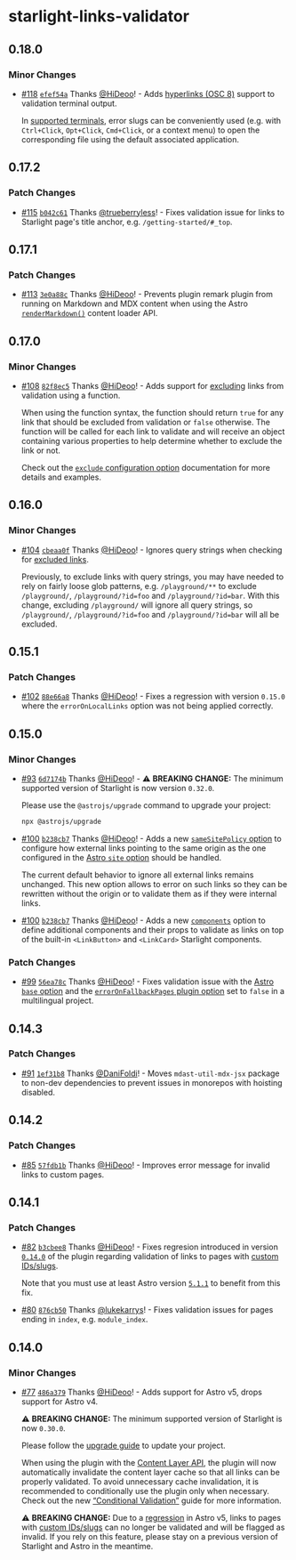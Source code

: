 # starlight-links-validator

## 0.18.0

### Minor Changes

- [#118](https://github.com/HiDeoo/starlight-links-validator/pull/118) [`efef54a`](https://github.com/HiDeoo/starlight-links-validator/commit/efef54a647f65072d33b70ad92a2ea90b52ddb57) Thanks [@HiDeoo](https://github.com/HiDeoo)! - Adds [hyperlinks (OSC 8)](https://gist.github.com/egmontkob/eb114294efbcd5adb1944c9f3cb5feda) support to validation terminal output.

  In [supported terminals](https://github.com/Alhadis/OSC8-Adoption/), error slugs can be conveniently used (e.g. with `Ctrl+Click`, `Opt+Click`, `Cmd+Click`, or a context menu) to open the corresponding file using the default associated application.

## 0.17.2

### Patch Changes

- [#115](https://github.com/HiDeoo/starlight-links-validator/pull/115) [`b042c61`](https://github.com/HiDeoo/starlight-links-validator/commit/b042c61d479ad6584a4065bf84dadb6f3078145a) Thanks [@trueberryless](https://github.com/trueberryless)! - Fixes validation issue for links to Starlight page's title anchor, e.g. `/getting-started/#_top`.

## 0.17.1

### Patch Changes

- [#113](https://github.com/HiDeoo/starlight-links-validator/pull/113) [`3e0a88c`](https://github.com/HiDeoo/starlight-links-validator/commit/3e0a88cd2f7f6f84c57248ae72a8e8df32c22dbe) Thanks [@HiDeoo](https://github.com/HiDeoo)! - Prevents plugin remark plugin from running on Markdown and MDX content when using the Astro [`renderMarkdown()`](https://docs.astro.build/en/reference/content-loader-reference/#rendermarkdown) content loader API.

## 0.17.0

### Minor Changes

- [#108](https://github.com/HiDeoo/starlight-links-validator/pull/108) [`82f8ec5`](https://github.com/HiDeoo/starlight-links-validator/commit/82f8ec5cff97d5b9e343440666a3bb67de216b00) Thanks [@HiDeoo](https://github.com/HiDeoo)! - Adds support for [excluding](https://starlight-links-validator.vercel.app/configuration#exclude) links from validation using a function.

  When using the function syntax, the function should return `true` for any link that should be excluded from validation or `false` otherwise. The function will be called for each link to validate and will receive an object containing various properties to help determine whether to exclude the link or not.

  Check out the [`exclude` configuration option](https://starlight-links-validator.vercel.app/configuration#exclude) documentation for more details and examples.

## 0.16.0

### Minor Changes

- [#104](https://github.com/HiDeoo/starlight-links-validator/pull/104) [`cbeaa0f`](https://github.com/HiDeoo/starlight-links-validator/commit/cbeaa0f10d757947940af77e5e9de308f97993a8) Thanks [@HiDeoo](https://github.com/HiDeoo)! - Ignores query strings when checking for [excluded links](https://starlight-links-validator.vercel.app/configuration#exclude).

  Previously, to exclude links with query strings, you may have needed to rely on fairly loose glob patterns, e.g. `/playground/**` to exclude `/playground/`, `/playground/?id=foo` and `/playground/?id=bar`. With this change, excluding `/playground/` will ignore all query strings, so `/playground/`, `/playground/?id=foo` and `/playground/?id=bar` will all be excluded.

## 0.15.1

### Patch Changes

- [#102](https://github.com/HiDeoo/starlight-links-validator/pull/102) [`88e66a8`](https://github.com/HiDeoo/starlight-links-validator/commit/88e66a8236eeb419ae50e4aac046500600951cc9) Thanks [@HiDeoo](https://github.com/HiDeoo)! - Fixes a regression with version `0.15.0` where the `errorOnLocalLinks` option was not being applied correctly.

## 0.15.0

### Minor Changes

- [#93](https://github.com/HiDeoo/starlight-links-validator/pull/93) [`6d7174b`](https://github.com/HiDeoo/starlight-links-validator/commit/6d7174bcc6a2bb39f287a50bbdda29a6af4c16c8) Thanks [@HiDeoo](https://github.com/HiDeoo)! - ⚠️ **BREAKING CHANGE:** The minimum supported version of Starlight is now version `0.32.0`.

  Please use the `@astrojs/upgrade` command to upgrade your project:

  ```sh
  npx @astrojs/upgrade
  ```

- [#100](https://github.com/HiDeoo/starlight-links-validator/pull/100) [`b238cb7`](https://github.com/HiDeoo/starlight-links-validator/commit/b238cb7bd3db5f8fe848c317ba52d5ab44eb853e) Thanks [@HiDeoo](https://github.com/HiDeoo)! - Adds a new [`sameSitePolicy` option](https://starlight-links-validator.vercel.app/configuration#samesitepolicy) to configure how external links pointing to the same origin as the one configured in the [Astro `site` option](https://docs.astro.build/en/reference/configuration-reference/#site) should be handled.

  The current default behavior to ignore all external links remains unchanged. This new option allows to error on such links so they can be rewritten without the origin or to validate them as if they were internal links.

- [#100](https://github.com/HiDeoo/starlight-links-validator/pull/100) [`b238cb7`](https://github.com/HiDeoo/starlight-links-validator/commit/b238cb7bd3db5f8fe848c317ba52d5ab44eb853e) Thanks [@HiDeoo](https://github.com/HiDeoo)! - Adds a new [`components`](https://starlight-links-validator.vercel.app/configuration#components) option to define additional components and their props to validate as links on top of the built-in `<LinkButton>` and `<LinkCard>` Starlight components.

### Patch Changes

- [#99](https://github.com/HiDeoo/starlight-links-validator/pull/99) [`56ea78c`](https://github.com/HiDeoo/starlight-links-validator/commit/56ea78cefa40f554f88a32181daae1a82ec2fa9a) Thanks [@HiDeoo](https://github.com/HiDeoo)! - Fixes validation issue with the [Astro `base` option](https://docs.astro.build/en/reference/configuration-reference/#base) and the [`errorOnFallbackPages` plugin option](https://starlight-links-validator.vercel.app/configuration#erroronfallbackpages) set to `false` in a multilingual project.

## 0.14.3

### Patch Changes

- [#91](https://github.com/HiDeoo/starlight-links-validator/pull/91) [`1ef31b8`](https://github.com/HiDeoo/starlight-links-validator/commit/1ef31b81e7c5321a7481df6111d9161c4608fd4e) Thanks [@DaniFoldi](https://github.com/DaniFoldi)! - Moves `mdast-util-mdx-jsx` package to non-dev dependencies to prevent issues in monorepos with hoisting disabled.

## 0.14.2

### Patch Changes

- [#85](https://github.com/HiDeoo/starlight-links-validator/pull/85) [`57fdb1b`](https://github.com/HiDeoo/starlight-links-validator/commit/57fdb1b2f85f023e4b053480fd9ea5adb69a9e2a) Thanks [@HiDeoo](https://github.com/HiDeoo)! - Improves error message for invalid links to custom pages.

## 0.14.1

### Patch Changes

- [#82](https://github.com/HiDeoo/starlight-links-validator/pull/82) [`b3cbee8`](https://github.com/HiDeoo/starlight-links-validator/commit/b3cbee83fb54f5bd6dd06b01bb8397758c081752) Thanks [@HiDeoo](https://github.com/HiDeoo)! - Fixes regresion introduced in version [`0.14.0`](https://github.com/HiDeoo/starlight-links-validator/releases/tag/starlight-links-validator%400.14.0) of the plugin regarding validation of links to pages with [custom IDs/slugs](https://docs.astro.build/en/guides/content-collections/#defining-custom-ids).

  Note that you must use at least Astro version [`5.1.1`](https://github.com/withastro/astro/releases/tag/astro%405.1.1) to benefit from this fix.

- [#80](https://github.com/HiDeoo/starlight-links-validator/pull/80) [`876cb50`](https://github.com/HiDeoo/starlight-links-validator/commit/876cb5094d10a56a1be04b7cdc27e4f89fb1b681) Thanks [@lukekarrys](https://github.com/lukekarrys)! - Fixes validation issues for pages ending in `index`, e.g. `module_index`.

## 0.14.0

### Minor Changes

- [#77](https://github.com/HiDeoo/starlight-links-validator/pull/77) [`486a379`](https://github.com/HiDeoo/starlight-links-validator/commit/486a379c5bda40584126c376e14a3c82c23bd449) Thanks [@HiDeoo](https://github.com/HiDeoo)! - Adds support for Astro v5, drops support for Astro v4.

  ⚠️ **BREAKING CHANGE:** The minimum supported version of Starlight is now `0.30.0`.

  Please follow the [upgrade guide](https://github.com/withastro/starlight/releases/tag/%40astrojs/starlight%400.30.0) to update your project.

  When using the plugin with the [Content Layer API](https://docs.astro.build/en/guides/content-collections), the plugin will now automatically invalidate the content layer cache so that all links can be properly validated. To avoid unnecessary cache invalidation, it is recommended to conditionally use the plugin only when necessary. Check out the new [“Conditional Validation”](https://starlight-links-validator.vercel.app/guides/conditional-validation/) guide for more information.

  ⚠️ **BREAKING CHANGE:** Due to a [regression](https://github.com/withastro/astro/issues/12778) in Astro v5, links to pages with [custom IDs/slugs](https://docs.astro.build/en/guides/content-collections/#defining-custom-ids) can no longer be validated and will be flagged as invalid. If you rely on this feature, please stay on a previous version of Starlight and Astro in the meantime.
